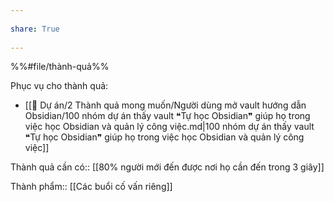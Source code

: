 ---  
share: True  
---  
%%#file/thành-quả%%  
Phục vụ cho thành quả:  
- [[📐 Dự án/2 Thành quả mong muốn/Người dùng mở vault hướng dẫn Obsidian/100 nhóm dự án thấy vault ❝Tự học Obsidian❞ giúp họ trong việc học Obsidian và quản lý công việc.md|100 nhóm dự án thấy vault ❝Tự học Obsidian❞ giúp họ trong việc học Obsidian và quản lý công việc]]  
  
Thành quả cần có:: [[80% người mới đến được nơi họ cần đến trong 3 giây]]  
  
Thành phẩm:: [[Các buổi cố vấn riêng]]  
